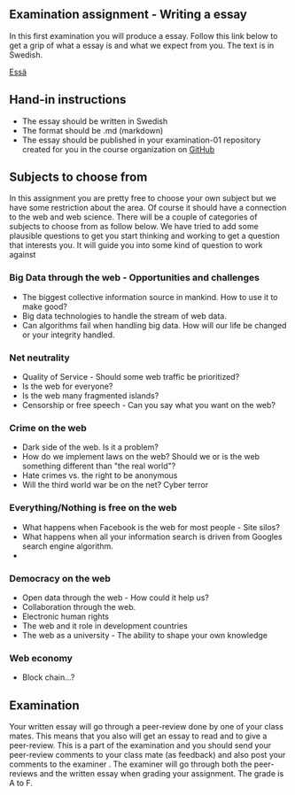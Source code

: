## Examination assignment - Writing a essay

In this first examination you will produce a essay. Follow this link below to get a grip of what a essay is and what we expect from you. The text is in Swedish.

[Essä](https://github.com/CS-LNU-Learning-Objects/written-essay/blob/master/essay-sv.md)

## Hand-in instructions
* The essay should be written in Swedish
* The format should be .md (markdown)
* The essay should be published in your examination-01 repository created for you in the course organization on [GitHub](https://github.com/1dv527)

## Subjects to choose from
In this assignment you are pretty free to choose your own subject but we have some restriction about the area. Of course it should have a connection to the web and web science. There will be a couple of categories of subjects to choose from as follow below. We have tried to add some plausible  questions to get you start thinking and working to get a question that interests you. It will guide you into some kind of question to work against


### Big Data through the web - Opportunities and challenges
* The biggest collective information source in mankind. How to use it to make good?
* Big data technologies to handle the stream of web data.
* Can algorithms fail when handling big data. How will our life be changed or your integrity handled.

### Net neutrality
* Quality of Service - Should some web traffic be prioritized?
* Is the web for everyone?
* Is the web many fragmented islands?
* Censorship or free speech - Can you say what you want on the web?

### Crime on the web
* Dark side of the web. Is it a problem?
* How do we implement laws on the web? Should we or is the web something different than "the real world"?
* Hate crimes vs. the right to be anonymous
* Will the third world war be on the net? Cyber terror

### Everything/Nothing is free on the web
* What happens when Facebook is the web for most people - Site silos?
* What happens when all your information search is driven from Googles search engine algorithm.
*

### Democracy on the web
* Open data through the web - How could it help us?
* Collaboration through the web.
* Electronic human rights
* The web and it role in development countries
* The web as a university - The ability to shape your own knowledge

### Web economy
*  Block chain...?


## Examination
Your written essay will go through a peer-review done by one of your class mates. This means that you also will get an essay to read and to give a peer-review. This is a part of the examination and you should send your peer-review comments to your class mate (as feedback) and also post your comments to the examiner . The examiner will go through both the peer-reviews and the written essay when grading your assignment. The grade is A to F.
